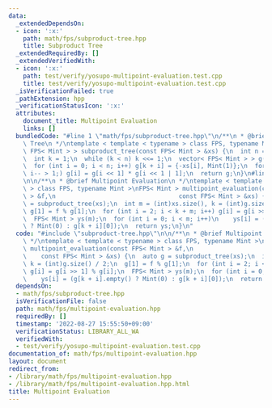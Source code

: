 ```yaml
---
data:
  _extendedDependsOn:
  - icon: ':x:'
    path: math/fps/subproduct-tree.hpp
    title: Subproduct Tree
  _extendedRequiredBy: []
  _extendedVerifiedWith:
  - icon: ':x:'
    path: test/verify/yosupo-multipoint-evaluation.test.cpp
    title: test/verify/yosupo-multipoint-evaluation.test.cpp
  _isVerificationFailed: true
  _pathExtension: hpp
  _verificationStatusIcon: ':x:'
  attributes:
    document_title: Multipoint Evaluation
    links: []
  bundledCode: "#line 1 \"math/fps/subproduct-tree.hpp\"\n/**\n * @brief Subproduct\
    \ Tree\n */\ntemplate < template < typename > class FPS, typename Mint >\nvector<\
    \ FPS< Mint > > subproduct_tree(const FPS< Mint > &xs) {\n  int n = (int)xs.size();\n\
    \  int k = 1;\n  while (k < n) k <<= 1;\n  vector< FPS< Mint > > g(2 * k, {1});\n\
    \  for (int i = 0; i < n; i++) g[k + i] = {-xs[i], Mint(1)};\n  for (int i = k;\
    \ i-- > 1;) g[i] = g[i << 1] * g[i << 1 | 1];\n  return g;\n}\n#line 2 \"math/fps/multipoint-evaluation.hpp\"\
    \n\n/**\n * @brief Multipoint Evaluation\n */\ntemplate < template < typename\
    \ > class FPS, typename Mint >\nFPS< Mint > multipoint_evaluation(const FPS< Mint\
    \ > &f,\n                                  const FPS< Mint > &xs) {\n  auto g\
    \ = subproduct_tree(xs);\n  int m = (int)xs.size(), k = (int)g.size() / 2;\n \
    \ g[1] = f % g[1];\n  for (int i = 2; i < k + m; i++) g[i] = g[i >> 1] % g[i];\n\
    \  FPS< Mint > ys(m);\n  for (int i = 0; i < m; i++)\n    ys[i] = (g[k + i].empty()\
    \ ? Mint(0) : g[k + i][0]);\n  return ys;\n}\n"
  code: "#include \"subproduct-tree.hpp\"\n\n/**\n * @brief Multipoint Evaluation\n\
    \ */\ntemplate < template < typename > class FPS, typename Mint >\nFPS< Mint >\
    \ multipoint_evaluation(const FPS< Mint > &f,\n                              \
    \    const FPS< Mint > &xs) {\n  auto g = subproduct_tree(xs);\n  int m = (int)xs.size(),\
    \ k = (int)g.size() / 2;\n  g[1] = f % g[1];\n  for (int i = 2; i < k + m; i++)\
    \ g[i] = g[i >> 1] % g[i];\n  FPS< Mint > ys(m);\n  for (int i = 0; i < m; i++)\n\
    \    ys[i] = (g[k + i].empty() ? Mint(0) : g[k + i][0]);\n  return ys;\n}\n"
  dependsOn:
  - math/fps/subproduct-tree.hpp
  isVerificationFile: false
  path: math/fps/multipoint-evaluation.hpp
  requiredBy: []
  timestamp: '2022-08-27 15:55:50+09:00'
  verificationStatus: LIBRARY_ALL_WA
  verifiedWith:
  - test/verify/yosupo-multipoint-evaluation.test.cpp
documentation_of: math/fps/multipoint-evaluation.hpp
layout: document
redirect_from:
- /library/math/fps/multipoint-evaluation.hpp
- /library/math/fps/multipoint-evaluation.hpp.html
title: Multipoint Evaluation
---
```

